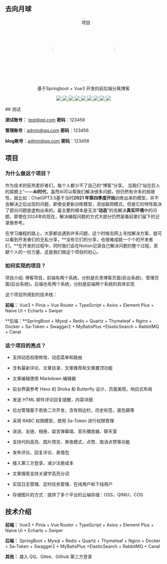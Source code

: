 ## 去向月球

<p align="center">
  <a href="https://github.com/laotutou007/TTT?tab=readme-ov-file">
    <img src="https://avatars.githubusercontent.com/u/69883652?v=4" alt="项目"   style="border-radius: 50%;height:200px">
  </a>
</p>

<p align="center">
   基于Springboot + Vue3 开发的前后端分离博客
</p>

<p align="center">
   <a target="_blank" href="https://github.com/ttkican/Blog">
      <img src="https://img.shields.io/badge/JDK-11-green"/>
      <img src="https://img.shields.io/badge/springboot-2.6.14-green"/>
      <img src="https://img.shields.io/badge/saToken-1.34.0-green"/>
      <img src="https://img.shields.io/badge/vue-3.x-green"/>
      <img src="https://img.shields.io/badge/mysql-8.0.27-green"/>
      <img src="https://img.shields.io/badge/mybatis--plus-3.5.2-green"/>
      <img src="https://img.shields.io/badge/redis-6.2.6-green"/>
      <img src="https://img.shields.io/badge/elasticsearch-7.17.3-green"/>
      <img src="https://img.shields.io/badge/rabbitmq-3.9.11-green"/>
   </a>
</p>
## 测试

**测试账号：** test@qq.com **密码**：123456

**管理账号**：admin@qq.com **密码**：123456

**blog账号**：admin@qq.com **密码**：123456

## 项目

### 为什么做这个项目？

作为技术的狂热爱好者们，每个人都少不了自己的“博客”分享。 当我们“站在巨人的肩膀上”——**AI时代**，虽然AI可以帮我们解决很多问题，但仍然有许多的局限性，就比如：ChatGPT3.5基于当时**2021 年第四季度开始**训练出来的模型，并不会解决之后出现的问题，即使会更新训练模型，添加联网模式，但是它的特性取决了部分问题是虚构出来的。最主要的根本是无法“**动态**”的去解决**真实环境**中的问题，即使在2024年的现在，解决编程问题的方式大部分仍然是看前辈们留下的记录做参考。

在学习编程的路上，大家都会遇到许多问题，这个时候去网上寻找解决方案，就可以看到开发者们的无私分享，**没有它们的分享，也很难成就一个个的开发者们，**在开发的过程中，同时我们会在Notion记录自己解决问题的整个过程，贡献个人的一份力量，这是我们做这个项目的初心。

### 如何实现的项目？

项目介绍: 博客项目，前端有两个系统，分别是负责博客页面(前台系统)、管理页面(后台系统)。后端也有两个系统，分别是前端两个系统的具体实现

这个项目所用到的技术栈：

**前端：** Vue3 + Pinia + Vue Router + TypeScript + Axios + Element Plus + Naive UI + Echarts + Swiper

**后端：**SpringBoot + Mysql + Redis + Quartz + Thymeleaf + Nginx + Docker + Sa-Token + Swagger2 + MyBatisPlus +ElasticSearch + RabbitMQ + Canal

### 这个项目的亮点？

- 支持动态权限修改、动态菜单和路由
- 含有最新评论、文章目录、文章推荐和文章置顶功能
- 文章编辑使用 Markdown 编辑器

- 前台界面参考 Hexo 的 Shoka 和 Butterfly 设计，页面美观，响应式布局
- 发送 HTML 邮件评论回复提醒，内容详细
- 后台管理基于若依二次开发，含有侧边栏，历史标签，面包屑等
- 采用 RABC 权限模型，使用 Sa-Token 进行权限管理
- 说说、友链、相册、留言弹幕墙、音乐播放器、聊天室
- 支持代码高亮、图片预览、黑夜模式、点赞、取消点赞等功能
- 发布评论、回复评论、表情包
- 接入第三方登录，减少注册成本
- 文章搜索支持关键字高亮分词
- 实现日志管理、定时任务管理、在线用户和下线用户
- 存储图片的方式：提供了多个平台的云端存储：OSS，QINIU，COS

## 技术介绍

**前端：** Vue3 + Pinia + Vue Router + TypeScript + Axios + Element Plus + Naive UI + Echarts + Swiper

**后端：** SpringBoot + Mysql + Redis + Quartz + Thymeleaf + Nginx + Docker + Sa-Token + Swagger2 + MyBatisPlus +ElasticSearch + RabbitMQ + Canal

**其他：** 接入 QQ、Gitee、Github 第三方登录
